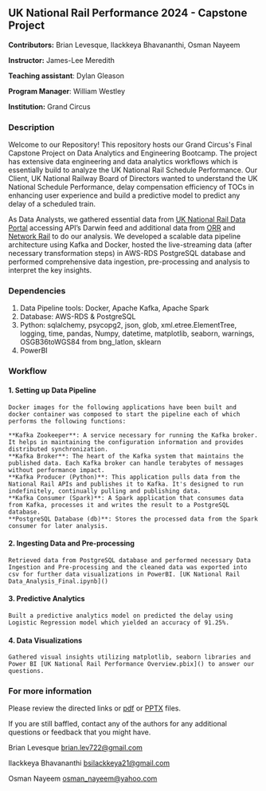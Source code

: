 ## UK National Rail Performance 2024 - Capstone Project

**Contributors:** Brian Levesque, Ilackkeya Bhavananthi, Osman Nayeem

**Instructor:** James-Lee Meredith

**Teaching assistant**: Dylan Gleason 

**Program Manager**: William Westley

**Institution:** Grand Circus

### Description

Welcome to our Repository! This repository hosts our Grand Circus's Final Capstone Project on Data Analytics and Engineering Bootcamp. The project has extensive data engineering and data analytics workflows which is essentially build to analyze the UK National Rail Schedule Performance. Our Client, UK National Railway Board of Directors wanted to understand the UK National Schedule Performance, delay compensation efficiency of TOCs in enhancing user experience and build a predictive model to predict any delay of a scheduled train.

As Data Analysts, we gathered essential data from [UK National Rail Data Portal](https://opendata.nationalrail.co.uk/) accessing API’s Darwin feed and additional data from [ORR](https://dataportal.orr.gov.uk/) and [Network Rail](https://www.networkrail.co.uk/) to do our analysis. We developed a scalable data pipeline architecture using Kafka and Docker, hosted the live-streaming data (after necessary transformation steps) in AWS-RDS PostgreSQL database and performed comprehensive data ingestion, pre-processing and analysis to interpret the key insights.


### Dependencies

1. Data Pipeline tools: Docker, Apache Kafka, Apache Spark
2. Database: AWS-RDS & PostgreSQL
3. Python: sqlalchemy, psycopg2, json, glob, xml.etree.ElementTree, logging, time, pandas, Numpy, datetime, matplotlib, seaborn, warnings, OSGB36toWGS84 from bng_latlon, sklearn
4. PowerBI

### Workflow

#### 1. **Setting up Data Pipeline**

	Docker images for the following applications have been built and docker container was composed to start the pipeline each of which performs the following functions:

	**Kafka Zookeeper**: A service necessary for running the Kafka broker. It helps in maintaining the configuration information and provides distributed synchronization.
	**Kafka Broker**: The heart of the Kafka system that maintains the published data. Each Kafka broker can handle terabytes of messages without performance impact.
	**Kafka Producer (Python)**: This application pulls data from the National Rail APIs and publishes it to Kafka. It's designed to run indefinitely, continually pulling and publishing data.
	**Kafka Consumer (Spark)**: A Spark application that consumes data from Kafka, processes it and writes the result to a PostgreSQL database.
	**PostgreSQL Database (db)**: Stores the processed data from the Spark consumer for later analysis.

#### 2. **Ingesting Data and Pre-processing**

	Retrieved data from PostgreSQL database and performed necessary Data Ingestion and Pre-processing and the cleaned data was exported into csv for further data visualizations in PowerBI. [UK National Rail Data_Analysis_Final.ipynb]()

#### 3. **Predictive Analytics**

	Built a predictive analytics model on predicted the delay using Logistic Regression model which yielded an accuracy of 91.25%.  

#### 4. **Data Visualizations**

	Gathered visual insights utilizing matplotlib, seaborn libraries and Power BI [UK National Rail Performance Overview.pbix]() to answer our questions. 

### For more information

Please review the directed links or [pdf]() or [PPTX]() files.

If you are still baffled, contact any of the authors for any additional questions or feedback that you might have.

Brian Levesque brian.lev722@gmail.com

Ilackkeya Bhavananthi bsilackkeya21@gmail.com

Osman Nayeem osman_nayeem@yahoo.com 


